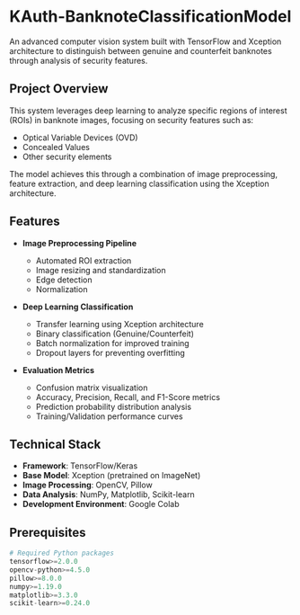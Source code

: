 # KAuth-BanknoteClassificationModel

An advanced computer vision system built with TensorFlow and Xception architecture to distinguish between genuine and counterfeit banknotes through analysis of security features.

## Project Overview

This system leverages deep learning to analyze specific regions of interest (ROIs) in banknote images, focusing on security features such as:
- Optical Variable Devices (OVD)
- Concealed Values
- Other security elements

The model achieves this through a combination of image preprocessing, feature extraction, and deep learning classification using the Xception architecture.

## Features

- **Image Preprocessing Pipeline**
  - Automated ROI extraction
  - Image resizing and standardization
  - Edge detection
  - Normalization

- **Deep Learning Classification**
  - Transfer learning using Xception architecture
  - Binary classification (Genuine/Counterfeit)
  - Batch normalization for improved training
  - Dropout layers for preventing overfitting

- **Evaluation Metrics**
  - Confusion matrix visualization
  - Accuracy, Precision, Recall, and F1-Score metrics
  - Prediction probability distribution analysis
  - Training/Validation performance curves

## Technical Stack

- **Framework**: TensorFlow/Keras
- **Base Model**: Xception (pretrained on ImageNet)
- **Image Processing**: OpenCV, Pillow
- **Data Analysis**: NumPy, Matplotlib, Scikit-learn
- **Development Environment**: Google Colab

## Prerequisites

```python
# Required Python packages
tensorflow>=2.0.0
opencv-python>=4.5.0
pillow>=8.0.0
numpy>=1.19.0
matplotlib>=3.3.0
scikit-learn>=0.24.0
```
